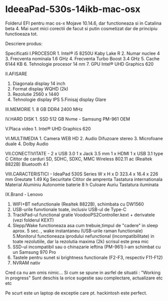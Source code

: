 # IdeeaPad-530s-14ikb-mac-osx

Folderul EFI pentru mac os-x Mojave 10.14.6, dar functioneaza si in Catalina beta 4.
Mai sunt mici corectii de facut si putin cosmetizat dar de principiu functioeaza tot.

Descriere produs:

Specificatii
I.PROCESOR     1. Intel® i5 8250U Kaby Lake R
               2. Numar nuclee	4
               3. Frecventa nominala	1.6 GHz
               4. Frecventa Turbo Boost	3.4 GHz
               5. Cache	6144 KB
               6. Tehnologie procesor	14 nm
               7. GPU	Intel® UHD Graphics 620

II.AFISARE
1. Diagonala display	14 inch
2. Format display	WQHD (2k)
3. Rezolutie	2560 x 1440
4. Tehnologie display	IPS
5.Finisaj display	Glare

III.MEMORIE    1. 8 GB	DDR4 2400 MHz

IV.HARD DISK   1.	SSD 512 GB Nvme - Samsung PM-961 OEM

V.Placa video  1. Intel® UHD Graphics 620

VI.MULTIMEDIA  1. Camera WEB HD
               2. Audio	Difuzoare stereo
               3. Microfoane duale
               4. Dolby Audio

VII.CONECTIVITATE  - 2 x USB 3.0
                 1 x Jack 3.5 mm
                 1 x HDMI
                 1 x USB 3.1 type C
                 Cititor de carduri	SD, SDHC, SDXC, MMC
                 Wireless	802.11 ac (Realtek 8822B)
                 Bluetooth	4.1

VIII.CARACTERISTICI - IdeaPad 530S Series
                 W x H x D	323.4 x 16.4 x 226 mm
                 Greutate	1.49 Kg
                 Securitate	Cititor de amprenta
                 Tastatura internationala
                 Material	Aluminiu
                 Autonomie baterie	8 h
                 Culoare	Auriu
                 Tastatura iluminata

IX.Brand         - Lenovo



1. WIFI+BT nefunctionale (Realtek 8822B), schimbata cu DW1560
2. USB-urile funvtionale toate, inclusiv USB-ul de Type-C
3. TrackPad-ul functional gratie VoodooPS2Controller.kext + derivatele (vezi folderul KEXT)
4. Slepp/Wake functioneaza asa cum trebuie,timpul de "cadere" in sleep aprox. 5 sec. , wake instantaneu (USB-urile raman            functionale)
5.Monitorul functioneaza iprodului nefunctional (incompatibilitate) in toate rezolutiile, dar la rezolutia maxima (2k) scrisul este prea mic
6. SSD-ul incompatibil sau o chinazarie ieftina (PM-961) l-am schimbat cu un Samsung 970 Pro
7. Tastele pentru sunet si brightness functionale (F2-F3, respectiv F11-F12)
8. NVRAM nativ

Cred ca nu am omis nimic... Si cum se spune in asrfel de situatii : "Working in progress"
Sunt deschis la orice sugestie sau complectare, actualizare etc etc 

Pe scurt este un laptop de exceptie care pt. hackintosh este perfect.
